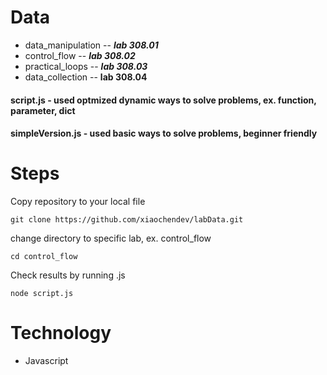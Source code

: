 # Data
- data_manipulation -- ***lab 308.01***
- control_flow -- ***lab 308.02*** 
- practical_loops -- ***lab 308.03***
- data_collection  -- __lab 308.04__

#### script.js - used optmized dynamic ways to solve problems, ex. function, parameter, dict
#### simpleVersion.js - used basic ways to solve problems, beginner friendly

# Steps

Copy repository to your local file

```
git clone https://github.com/xiaochendev/labData.git
```

change directory to specific lab, ex. control_flow
```
cd control_flow
```

Check results by running .js 
```
node script.js
```

# Technology
- Javascript
